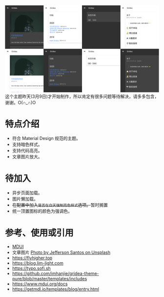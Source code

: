 ![Preview](https://raw.githubusercontent.com/CPlayer-CN/gridea-theme-cplayer-material/master/Preview.png)
这个主题昨天(3月9日)才开始制作，所以肯定有很多问题等待解决，请多多包含，谢谢。O(∩_∩)O

# 特点介绍
- 符合 Material Design 规范的主题。
- 支持暗色样式。
- 支持代码高亮。
- 文章图片放大。

# 待加入
- 异步页面加载。
- 图片懒加载。
- ~~在配置中加入`是否在白天强制亮色样式`选项。~~暂时搁置
- 统一顶置图标的颜色为强调色。

# 参考、使用或引用
- [MDUI](https://www.mdui.org)
- 文章图片 [Photo by Jefferson Santos on Unsplash](https://unsplash.com/photos/9SoCnyQmkzI)
- https://flyhigher.top
- https://blog.lim-light.com
- https://typo.sofi.sh
- https://github.com/imhanjie/gridea-theme-pure/blob/master/templates/includes
- https://www.mdui.org/docs
- https://getmdl.io/templates/blog/entry.html
